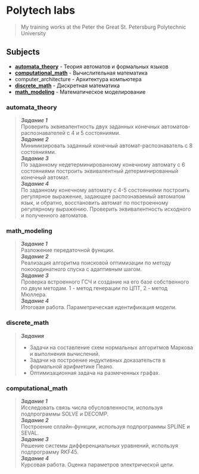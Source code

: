# Polytech labs

> My training works at the Peter the Great St. Petersburg Polytechnic University

## Subjects

+ [__automata_theory__](#automata_theory)  - Теория автоматов и формальных языков 
+ [__computational_math__](#computational_math) - Вычислительная математика
+ computer_architecture - Архитектура компьютера
+ [__discrete_math__](#discrete_math) - Дискретная математика
+ [__math_modeling__](#math_modeling) - Математическое моделирование

### automata_theory
> ***Задание 1*** \
> Проверить эквивалентность двух заданных конечных автоматов-распознавателей с 4 и 5 состояниями.\
> ***Задание 2*** \
> Минимизировать заданный конечный автомат-распознаватель с 8 состояниями. \
> ***Задание 3*** \
> По заданному недетерминированному конечному автомату с 6 состояниями построить эквивалентный детерминированный конечный автомат.\
> ***Задание 4*** \
> По заданному конечному автомату с 4-5 состояниями построить регулярное выражение, задающее распознаваемый автоматом язык, и обратно, восстановить автомат по построенному регулярному выражению. Проверить эквивалентность исходного и полученного автоматов.

### math_modeling
> ***Задание 1*** \
> Разложение передаточной функции. \
> ***Задание 2*** \
> Реализация алгоритма поисковой оптимизации по методу покоординатного спуска с адаптивным шагом. \
> ***Задание 3*** \
> Проверка встроенного ГСЧ и создание на его базе собственного по двум методам. 1 - метод генерации
> по ЦПТ, 2 - метод Мюллера. \
> ***Задание 4*** \
> Итоговая работа. Параметрическая идентификация модели.
 
### discrete_math
> ***Задания*** 
> - Задачи на составление схем нормальных алгоритмов Маркова и выполнения вычислений. 
> - Задачи на построение индуктивных доказательств в формальной арифметике Пеано. 
> - Оптимизационная задача на размеченных графах.

### computational_math
> ***Задание 1*** \
> Исследовать связь числа обусловленности, используя подпрограммы SOLVE и DECOMP. \
> ***Задание 2*** \
>  Построение сплайн-функции, используя подпрограммы SPLINE и SEVAL. \
> ***Задание 3*** \
> Решение системы дифференциальных уравнений, используя подпрограмму RKF45. \
> ***Задание 4*** \
> Курсовая работа. Оценка параметров электрической цепи.
 